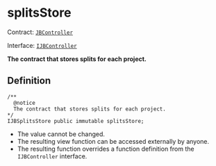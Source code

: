 # splitsStore

Contract: [`JBController`](../)​‌

Interface: [`IJBController`](../../../../interfaces/ijbcontroller.md)

**The contract that stores splits for each project.**

## Definition

```solidity
/** 
  @notice 
  The contract that stores splits for each project.
*/
IJBSplitsStore public immutable splitsStore;
```

* The value cannot be changed. 
* The resulting view function can be accessed externally by anyone. 
* The resulting function overrides a function definition from the `IJBController` interface.
